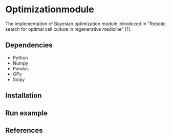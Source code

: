 # Optimizationmodule
The implementation of Bayesian optimization module introduced in  "Robotic search for optimal cell culture in regenerative medicine" [1].

## Dependencies
* Python
* Numpy
* Pandas
* GPy
* Scipy

## Installation


## Run example

## References
